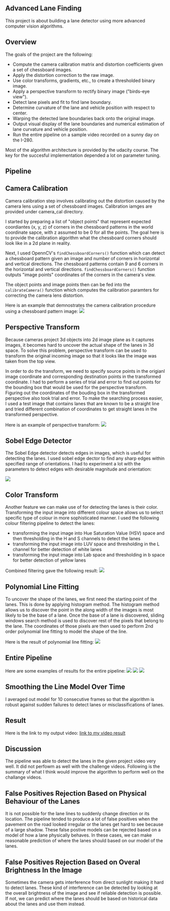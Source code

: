 ## Advanced Lane Finding

This project is about building a lane detector using more advanced computer vision algorithms.

Overview
---

The goals of the project are the following:
* Compute the camera calibration matrix and distortion coefficients given a set of chessboard images.
* Apply the distortion correction to the raw image.  
* Use color transforms, gradients, etc., to create a thresholded binary image.
* Apply a perspective transform to rectify binary image ("birds-eye view"). 
* Detect lane pixels and fit to find lane boundary.
* Determine curvature of the lane and vehicle position with respect to center.
* Warping the detected lane boundaries back onto the original image.
* Output visual display of the lane boundaries and numerical estimation of lane curvature and vehicle position.
* Run the entire pipeline on a sample video recorded on a sunny day on the I-280. 

Most of the algorithm architecture is provided by the udacity course. The key for the succesful implementation depended a lot on parameter tuning.

## Pipeline

Camera Calibration
---

Camera calibration step involves calibrating out the distortion caused by the camera lens using a set of chessboard images. Calibration iamges are provided under camera_cal directory. 

I started by preparing a list of "object points" that represent expected coordiantes (x, y, z) of corners in the chessboard patterns in the world coordinate sapce, with z assumed to be 0 for all the points. The goal here is to provide the calibration algorithm what the chessboard corners should look like in a 2d plane in reality. 

Next, I used OpennCV's `findChessboardCorners()` function which can detect a chessboard pattern given an image and number of corners in horizontal and vertical directions. The chessboard patterns contain 9 and 6 corners in the horizontal and vertical directions. `findChessboardCorners()` function outputs "image points" coordinates of the corners in the camera's view.

The object points and image points then can be fed into the `calibrateCamera()` function which computes the calibration paramters for correcting the camera lens distortion.

Here is an example that demnostrates the camera calibration procedure using a chessboard pattern image:
<img src="./output_images/camera_calibration.png" />

Perspective Transform
---

Because cameras project 3d objects into 2d image plane as it captures images, it becomes hard to uncover the actual shape of the lanes in 3d space. To solve this problem, perspective transform can be used to transform the original incoming image so that it looks like the image was taken from the top view.

In order to do the transform, we need to specify source points in the origianl image coordinate and corresponding destination points in the transformed coordinate. I had to perform a series of trial and error to find out points for the bounding box that would be used for the perspective transform. Figuring out the coordinates of the bouding box in the transformed perspective also took trial and error. To make the searching process easier, I used a test image that contains lanes that are known to be a straight line and tried different combination of coordinates to get straight lanes in the transformed perspective.

 Here is an example of perspective transform:
<img src="./output_images/perspective_transform.png" />

Sobel Edge Detector
---

The Sobel Edge detector detects edges in images, which is useful for detecting the lanes. I used sobel edge dector to find any sharp edges within specified range of orientations. I had to experiment a lot with the parameters to detect edges with desirable magnitude and orientation:

<img src="./output_images/sobel.png" />

Color Transform
---

Another feature we can make use of for detecting the lanes is their color. Transforming the input image into different colour space allows us to select specific type of colour in more sophisticated manner. I used the following colour filtering pipeline to detect the lanes:

* transforming the input image into Hue Saturation Value (HSV) space and then thresholding in the H and S channels to detect the lanes
* transforming the input image into LUV space and thresholding in the L channel for better detection of white lanes
* transforming the input image into Lab space and thresholding in b space for better detection of yellow lanes

Combined filtering gave the following result:
<img src="./output_images/color.png" />

Polynomial Line Fitting
---

To uncover the shape of the lanes, we first need the starting point of the lanes. This is done by applying histogram method. The histogram method allows us to discover the point in the along width of the images is most likely to be the base of a lane. Once the base of a lane is discovered, sliding windows search method is used to discover rest of the pixels that belong to the lane. The coordinates of those pixels are then used to perform 2nd order polynomial line fitting to model the shape of the line.

Here is the result of polynomial line fitting:
<img src="./output_images/polynomial_fitting.png" />

Entire Pipeline
---
Here are some examples of results for the entire pipeline:
<img src="./output_images/processed_straight_lines1.jpg" />
<img src="./output_images/processed_test3.jpg" />
<img src="./output_images/processed_test5.jpg" />

Smoothing the Line Model Over Time
---
I averaged out model for 10 consecutive frames so that the algorithm is robust against sudden failures to detect lanes or misclassifications of lanes.

## Result

Here is the link to my output video:
[link to my video result](./project_video_output.mp4)

## Discussion
The pipeline was able to detect the lanes in the given project video very well. It did not perfowm as well with the challenge videos. Following is the summary of what I think would improve the algorithm to perform well on the challange videos.

False Positives Rejection Based on Physical Behaviour of the Lanes
---
It is not possible for the lane lines to suddenly change direction or its location. The pipeline tended to produce a lot of false positives when the pavement on the road looked irregular or the lanes get hard to see because of a large shadow. These false postive models can be rejected based on a model of how a lane physically behaves. In these cases, we can make reasonable prediction of where the lanes should based on our model of the lanes.

False Positives Rejection Based on Overal Brightness In the Image
---
Sometimes the camera gets interference from direct sunlight making it hard to detect lanes. These kind of interference can be detected by looking at the overall brightness of the image and see if reliable detection is possible. If not, we can predict where the lanes should be based on historical data about the lanes and use them instead.

